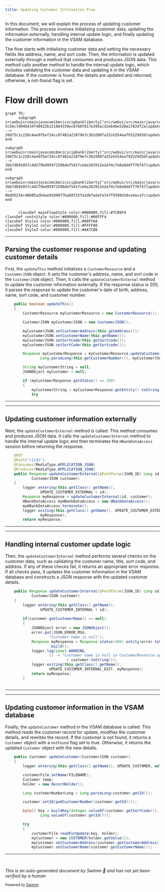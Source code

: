 ```yaml
---
title: Updating Customer Information Flow
---
```

In this document, we will explain the process of updating customer information. The process involves initializing customer data, updating the information externally, handling internal update logic, and finally updating the customer information in the VSAM database.

The flow starts with initializing customer data and setting the necessary fields like address, name, and sort code. Then, the information is updated externally through a method that consumes and produces JSON data. This method calls another method to handle the internal update logic, which includes validating the customer data and updating it in the VSAM database. If the customer is found, the details are updated and returned; otherwise, a not-found flag is set.

# Flow drill down

```mermaid
graph TD;
      subgraph srcwebuisrcmainjavacomibmcicscipbankliberty["src/webui/src/main/java/com/ibm/cics/cip/bankliberty"]
5c5bc7d94b434f48422b121864339ec67b0f817e395acd2eb4be528a1783df2a(updateThis) --> 20d75c1c228c4ae9fbaf24cc8f482a21879e7c3b2d98fa252e554eaf93229d3d(updateCustomerExternal)
end

subgraph srcwebuisrcmainjavacomibmcicscipbankliberty["src/webui/src/main/java/com/ibm/cics/cip/bankliberty"]
20d75c1c228c4ae9fbaf24cc8f482a21879e7c3b2d98fa252e554eaf93229d3d(updateCustomerExternal) --> 3bb7db91057c4d279b495972596def541fce6a363912e2ef4cfe6e8ddff76f47(updateCustomerInternal)
end

subgraph srcwebuisrcmainjavacomibmcicscipbankliberty["src/webui/src/main/java/com/ibm/cics/cip/bankliberty"]
3bb7db91057c4d279b495972596def541fce6a363912e2ef4cfe6e8ddff76f47(updateCustomerInternal) --> 0bd95234c40b05a2b4ae91098f7ba68f25fa1dbfadafa7e7f9399d18ce4aca7c(updateCustomer)
end


      classDef mainFlowStyle color:#000000,fill:#7CB9F4
classDef rootsStyle color:#000000,fill:#00FFF4
classDef Style1 color:#000000,fill:#00FFAA
classDef Style2 color:#000000,fill:#FFFF00
classDef Style3 color:#000000,fill:#AA7CB9
```

<SwmSnippet path="/src/webui/src/main/java/com/ibm/cics/cip/bankliberty/webui/data_access/Customer.java" line="174">

---

## Parsing the customer response and updating customer details

First, the <SwmToken path="src/webui/src/main/java/com/ibm/cics/cip/bankliberty/webui/data_access/Customer.java" pos="174:5:5" line-data="	public boolean updateThis()">`updateThis`</SwmToken> method initializes a <SwmToken path="src/webui/src/main/java/com/ibm/cics/cip/bankliberty/webui/data_access/Customer.java" pos="176:1:1" line-data="		CustomerResource myCustomerResource = new CustomerResource();">`CustomerResource`</SwmToken> and a <SwmToken path="src/webui/src/main/java/com/ibm/cics/cip/bankliberty/webui/data_access/Customer.java" pos="178:1:1" line-data="		CustomerJSON myCustomerJSON = new CustomerJSON();">`CustomerJSON`</SwmToken> object. It sets the customer's address, name, and sort code in the <SwmToken path="src/webui/src/main/java/com/ibm/cics/cip/bankliberty/webui/data_access/Customer.java" pos="178:1:1" line-data="		CustomerJSON myCustomerJSON = new CustomerJSON();">`CustomerJSON`</SwmToken> object. Then, it calls the <SwmToken path="src/webui/src/main/java/com/ibm/cics/cip/bankliberty/webui/data_access/Customer.java" pos="185:9:9" line-data="		Response myCustomerResponse = myCustomerResource.updateCustomerExternal(">`updateCustomerExternal`</SwmToken> method to update the customer information externally. If the response status is 200, it parses the response to update the customer's date of birth, address, name, sort code, and customer number.

```java
	public boolean updateThis()
	{
		CustomerResource myCustomerResource = new CustomerResource();

		CustomerJSON myCustomerJSON = new CustomerJSON();

		myCustomerJSON.setCustomerAddress(this.getAddress());
		myCustomerJSON.setCustomerName(this.getName());
		myCustomerJSON.setSortCode(this.getSortcode());
		myCustomerJSON.setSortCode(this.getSortcode());

		Response myCustomerResponse = myCustomerResource.updateCustomerExternal(
				Long.parseLong(this.getCustomerNumber()), myCustomerJSON);

		String myCustomerString = null;
		JSONObject myCustomer = null;

		if (myCustomerResponse.getStatus() == 200)
		{
			myCustomerString = myCustomerResponse.getEntity().toString();
			try
```

---

</SwmSnippet>

<SwmSnippet path="/src/webui/src/main/java/com/ibm/cics/cip/bankliberty/api/json/CustomerResource.java" line="309">

---

## Updating customer information externally

Next, the <SwmToken path="src/webui/src/main/java/com/ibm/cics/cip/bankliberty/api/json/CustomerResource.java" pos="313:5:5" line-data="	public Response updateCustomerExternal(@PathParam(JSON_ID) Long id,">`updateCustomerExternal`</SwmToken> method is called. This method consumes and produces JSON data. It calls the <SwmToken path="src/webui/src/main/java/com/ibm/cics/cip/bankliberty/api/json/CustomerResource.java" pos="318:7:7" line-data="		Response myResponse = updateCustomerInternal(id, customer);">`updateCustomerInternal`</SwmToken> method to handle the internal update logic and then terminates the <SwmToken path="src/webui/src/main/java/com/ibm/cics/cip/bankliberty/api/json/CustomerResource.java" pos="319:1:1" line-data="		HBankDataAccess myHBankDataAccess = new HBankDataAccess();">`HBankDataAccess`</SwmToken> session before returning the response.

```java
	@PUT
	@Path("/{id}")
	@Consumes(MediaType.APPLICATION_JSON)
	@Produces(MediaType.APPLICATION_JSON)
	public Response updateCustomerExternal(@PathParam(JSON_ID) Long id,
			CustomerJSON customer)
	{
		logger.entering(this.getClass().getName(),
				UPDATE_CUSTOMER_EXTERNAL + id);
		Response myResponse = updateCustomerInternal(id, customer);
		HBankDataAccess myHBankDataAccess = new HBankDataAccess();
		myHBankDataAccess.terminate();
		logger.exiting(this.getClass().getName(), UPDATE_CUSTOMER_EXTERNAL + id,
				myResponse);
		return myResponse;

```

---

</SwmSnippet>

<SwmSnippet path="/src/webui/src/main/java/com/ibm/cics/cip/bankliberty/api/json/CustomerResource.java" line="328">

---

## Handling internal customer update logic

Then, the <SwmToken path="src/webui/src/main/java/com/ibm/cics/cip/bankliberty/api/json/CustomerResource.java" pos="328:5:5" line-data="	public Response updateCustomerInternal(@PathParam(JSON_ID) Long id,">`updateCustomerInternal`</SwmToken> method performs several checks on the customer data, such as validating the customer name, title, sort code, and address. If any of these checks fail, it returns an appropriate error response. If all checks pass, it updates the customer information in the VSAM database and constructs a JSON response with the updated customer details.

```java
	public Response updateCustomerInternal(@PathParam(JSON_ID) Long id,
			CustomerJSON customer)
	{
		logger.entering(this.getClass().getName(),
				UPDATE_CUSTOMER_INTERNAL + id);
		
		if(customer.getCustomerName() == null)
		{
			JSONObject error = new JSONObject();
			error.put(JSON_ERROR_MSG,
					"Customer name is null");
			Response myResponse = Response.status(400).entity(error.toString())
					.build();
			logger.log(Level.WARNING,
					() -> "Customer name is null in CustomerResource.updateCustomerInternal(), "
							+ customer.toString());
			logger.exiting(this.getClass().getName(),
					UPDATE_CUSTOMER_INTERNAL_EXIT, myResponse);
			return myResponse;
		}
		
```

---

</SwmSnippet>

<SwmSnippet path="/src/webui/src/main/java/com/ibm/cics/cip/bankliberty/web/vsam/Customer.java" line="509">

---

## Updating customer information in the VSAM database

Finally, the <SwmToken path="src/webui/src/main/java/com/ibm/cics/cip/bankliberty/web/vsam/Customer.java" pos="509:5:5" line-data="	public Customer updateCustomer(CustomerJSON customer)">`updateCustomer`</SwmToken> method in the VSAM database is called. This method reads the customer record for update, modifies the customer details, and rewrites the record. If the customer is not found, it returns a <SwmToken path="src/webui/src/main/java/com/ibm/cics/cip/bankliberty/web/vsam/Customer.java" pos="509:3:3" line-data="	public Customer updateCustomer(CustomerJSON customer)">`Customer`</SwmToken> object with a <SwmToken path="src/webui/src/main/java/com/ibm/cics/cip/bankliberty/web/vsam/Customer.java" pos="119:5:5" line-data="	private boolean notFound;">`notFound`</SwmToken> flag set to true. Otherwise, it returns the updated <SwmToken path="src/webui/src/main/java/com/ibm/cics/cip/bankliberty/web/vsam/Customer.java" pos="509:3:3" line-data="	public Customer updateCustomer(CustomerJSON customer)">`Customer`</SwmToken> object with the new details.

```java
	public Customer updateCustomer(CustomerJSON customer)
	{
		logger.entering(this.getClass().getName(), UPDATE_CUSTOMER, null);

		customerFile.setName(FILENAME);
		Customer temp;
		holder = new RecordHolder();

		Long customerNumberLong = Long.parseLong(customer.getId());

		customer.setId(padCustomerNumber(customer.getId()));

		byte[] key = buildKey(Integer.valueOf(customer.getSortCode()),
				Long.valueOf(customer.getId()));

		try
		{
			customerFile.readForUpdate(key, holder);
			myCustomer = new CUSTOMER(holder.getValue());
			myCustomer.setCustomerAddress(customer.getCustomerAddress());
			myCustomer.setCustomerName(customer.getCustomerName());
```

---

</SwmSnippet>

&nbsp;

*This is an auto-generated document by Swimm 🌊 and has not yet been verified by a human*

<SwmMeta version="3.0.0" repo-id="Z2l0aHViJTNBJTNBY2ljcy1iYW5raW5nLXNhbXBsZS1hcHBsaWNhdGlvbi1jYnNhLUlCTS1EZW1vJTNBJTNBU3dpbW0tRGVtbw==" repo-name="cics-banking-sample-application-cbsa-IBM-Demo"><sup>Powered by [Swimm](/)</sup></SwmMeta>
